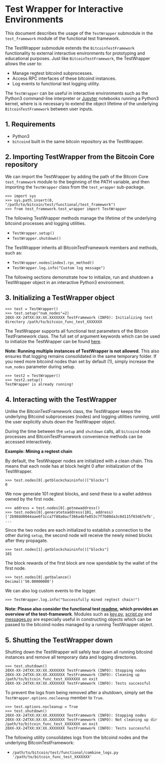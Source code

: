 Test Wrapper for Interactive Environments
=========================================

This document describes the usage of the `TestWrapper` submodule in the `test_framework` module of the functional test framework.

The TestWrapper submodule extends the `BitcoinTestFramework` functionality to external interactive environments for prototyping and educational purposes. Just like `BitcoinTestFramework`, the TestWrapper allows the user to:

* Manage regtest bitcoind subprocesses.
* Access RPC interfaces of these bitcoind instances.
* Log events to functional test logging utility.

The `TestWrapper` can be useful in interactive environments such as the Python3 command-line interpreter or [Jupyter](https://jupyter.org/) notebooks running a Python3 kernel, where is is necessary to extend the object lifetime of the underlying `BitcoinTestFramework` between user inputs.

## 1. Requirements

* Python3
* `bitcoind` built in the same bitcoin repository as the TestWrapper.

## 2. Importing TestWrapper from the Bitcoin Core repository

We can import the TestWrapper by adding the path of the Bitcoin Core `test_framework` module to the beginning of the PATH variable, and then importing the `TestWrapper` class from the `test_wrapper` sub-package.

```
>>> import sys
>>> sys.path.insert(0, "/path/to/bitcoin/test/functional/test_framework")
>>> from test_framework.test_wrapper import TestWrapper
```

The following TestWrapper methods manage the lifetime of the underlying bitcoind processes and logging utilities.

* `TestWrapper.setup()`
* `TestWrapper.shutdown()`

The TestWrapper inherits all BitcoinTestFramework members and methods, such as:
* `TestWrapper.nodes[index].rpc_method()`
* `TestWrapper.log.info("Custom log message")`

The following sections demonstrate how to initialize, run and shutdown a TestWrapper object in an interactive Python3 environment.

## 3. Initializing a TestWrapper object

```
>>> test = TestWrapper()
>>> test.setup("num_nodes"=2)
20XX-XX-24TXX:XX:XX.XXXXXXX TestFramework (INFO): Initializing test directory /path/to/bitcoin_func_test_XXXXXXX
```
The TestWrapper supports all functional test parameters of the Bitcoin TestFramework class. The full set of argument keywords which can be used to initialize the TestWrapper can be found [here](../test/functional/test_framework/test_wrapper.py).

**Note: Running multiple instances of TestWrapper is not allowed.**
This also ensures that logging remains consolidated in the same temporary folder. If you need more bitcoind nodes than set by default (1), simply increase the `num_nodes` parameter during setup.

```
>>> test2 = TestWrapper()
>>> test2.setup()
TestWrapper is already running!
```

## 4. Interacting with the TestWrapper

Unlike the BitcoinTestFramework class, the TestWrapper keeps the underlying Bitcoind subprocesses (nodes) and logging utilities running, until the user explicitly shuts down the TestWrapper object.

During the time between the `setup` and `shutdown` calls, all `bitcoind` node processes and BitcoinTestFramework convenience methods can be accessed interactively.

**Example: Mining a regtest chain**

By default, the TestWrapper nodes are initialized with a clean chain. This means that each node has at block height 0 after initialization of the TestWrapper.

```
>>> test.nodes[0].getblockchaininfo()["blocks"]
0
```

We now generate 101 regtest blocks, and send these to a wallet address owned by the first node.

```
>>> address = test.nodes[0].getnewaddress()
>>> test.nodes[0].generatetoaddress(101, address)
['2b98dd0044aae6f1cca7f88a0acf366a4bfe053c7f7b00da3c0d115f03d67efb', ...
```
Since the two nodes are each initialized to establish a connection to the other during `setup`, the second node will receive the newly mined blocks after they propagate.

```
>>> test.nodes[1].getblockchaininfo()["blocks"]
101
```
The block rewards of the first block are now spendable by the wallet of the first node.

```
>>> test.nodes[0].getbalance()
Decimal('50.00000000')
```

We can also log custom events to the logger.

```
>>> TestWrapper.log.info("Successfully mined regtest chain!")
```

**Note: Please also consider the functional test [readme](../test/functional/README.md), which provides an overview of the test-framework**. Modules such as [key.py](../test/functional/test_framework/key.py), [script.py](../test/functional/test_framework/script.py) and [messages.py](../test/functional/test_framework/messages.py) are especially useful in constructing objects which can be passed to the bitcoind nodes managed by a running TestWrapper object.

## 5. Shutting the TestWrapper down

Shutting down the TestWrapper will safely tear down all running bitcoind instances and remove all temporary data and logging directories.

```
>>> test.shutdown()
20XX-XX-24TXX:XX:XX.XXXXXXX TestFramework (INFO): Stopping nodes
20XX-XX-24TXX:XX:XX.XXXXXXX TestFramework (INFO): Cleaning up /path/to/bitcoin_func_test_XXXXXXX on exit
20XX-XX-24TXX:XX:XX.XXXXXXX TestFramework (INFO): Tests successful
```
To prevent the logs from being removed after a shutdown, simply set the `TestWrapper.options.nocleanup` member to `True`.
```
>>> test.options.nocleanup = True
>>> test.shutdown()
20XX-XX-24TXX:XX:XX.XXXXXXX TestFramework (INFO): Stopping nodes
20XX-XX-24TXX:XX:XX.XXXXXXX TestFramework (INFO): Not cleaning up dir /path/to/bitcoin_func_test_XXXXXXX on exit
20XX-XX-24TXX:XX:XX.XXXXXXX TestFramework (INFO): Tests successful
```

The following utility consolidates logs from the bitcoind nodes and the underlying BitcoinTestFramework:

* `/path/to/bitcoin/test/functional/combine_logs.py '/path/to/bitcoin_func_test_XXXXXXX'`
